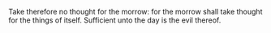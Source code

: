 Take therefore no thought for the morrow: for the morrow shall take thought for the things of itself. Sufficient unto the day is the evil thereof.

